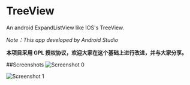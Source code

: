 TreeView
========

An android ExpandListView like IOS's TreeView.

*Note：This app developed by Android Studio*

**本项目采用 GPL 授权协议，欢迎大家在这个基础上进行改进，并与大家分享。**

##Screenshots
![Screenshot 0](https://raw.github.com/MarkMjw/TreeView/master/ScreenShots/0.png)

![Screenshot 1](https://raw.github.com/MarkMjw/TreeView/master/ScreenShots/1.png)
